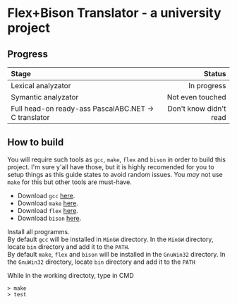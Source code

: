 # Flex+Bison Translator - a university project
## Progress
| Stage                                                | Status                 |
|:-----------------------------------------------------|-----------------------:|
| Lexical analyzator                                   |            In progress |
| Symantic analyzator                                  |       Not even touched |
| Full head-on ready-ass PascalABC.NET -> C translator | Don't know didn't read |

## How to build
You will require such tools as `gcc`, `make`, `flex` and `bison` in order to build this project. I'm sure y'all have those, but it is highly recomended for you to setup things as this guide states to avoid random issues. You *may* not use `make` for this but other tools are must-have.
* Download `gcc` [here](https://sourceforge.net/projects/mingw/files/Installer/mingw-get-setup.exe/download).
* Download `make` [here](https://sourceforge.net/projects/gnuwin32/files/make/3.81/make-3.81.exe/download).
* Download `flex` [here](https://sourceforge.net/projects/gnuwin32/files/flex/2.5.4a-1/flex-2.5.4a-1.exe/download).  
* Download `bison` [here](https://sourceforge.net/projects/gnuwin32/files/bison/2.4.1/bison-2.4.1-setup.exe/download).  

Install all programms.  
By default `gcc` will be installed in `MinGW` directory. In the `MinGW` directory, locate `bin` directory and add it to the `PATH`.  
By default `make`, `flex` and `bison` will be installed in the `GnuWin32` directory. In the `GnuWin32` directory, locate `bin` directory and add it to the `PATH`

While in the working directoty, type in CMD

```
> make
> test
```
